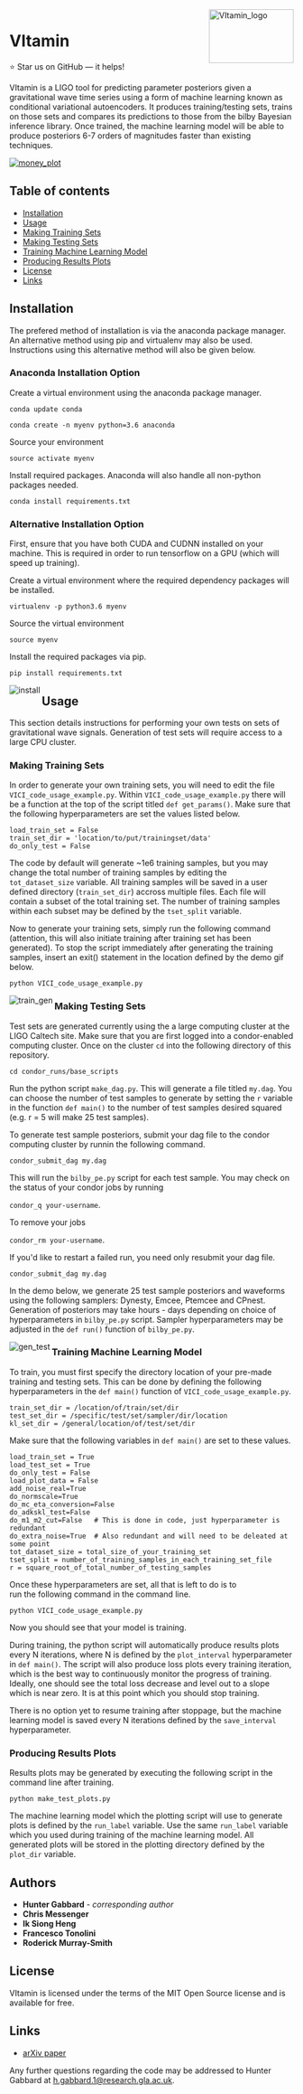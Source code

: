 <a href="https://arxiv.org/abs/1909.06296">
    <img src="BNS_merger.gif" alt="VItamin_logo" title="VItamin" align="right" height="95" width="150" />
</a>

# VItamin
:star: Star us on GitHub — it helps!

VItamin is a LIGO tool for predicting parameter 
posteriors given a gravitational wave time series 
using a form of machine learning known as conditional 
variational autoencoders. 
It produces training/testing sets, trains on those 
sets and compares its predictions to those 
from the bilby Bayesian inference library. Once trained, 
the machine learning model will be able to produce 
posteriors 6-7 orders of magnitudes faster than existing 
techniques.

<a href="https://arxiv.org/abs/1909.06296">
    <img src="corner_testcase0.png" alt="money_plot" title="main_result" height=""/>
</a>

## Table of contents
- [Installation](#installation)
- [Usage](#usage)
- [Making Training Sets](#making-training-sets)
- [Making Testing Sets](#making-testing-sets)
- [Training Machine Learning Model](#training-machine-learning-model)
- [Producing Results Plots](#producing-results-plots)
- [License](#license)
- [Links](#links)

## Installation

The prefered method of installation is via the 
anaconda package manager. An alternative method 
using pip and virtualenv may also be used. Instructions 
using this alternative method will also be given 
below. 

### Anaconda Installation Option

Create a virtual environment using 
the anaconda package manager. 

`conda update conda`

`conda create -n myenv python=3.6 anaconda`

Source your environment

`source activate myenv`

Install required packages. Anaconda will also 
handle all non-python packages needed.

`conda install requirements.txt`

### Alternative Installation Option

First, ensure that you have both CUDA and CUDNN 
installed on your machine. This is required 
in order to run tensorflow on a GPU (which 
will speed up training).

Create a virtual 
environment where the required dependency packages 
will be installed.

`virtualenv -p python3.6 myenv`

Source the virtual environment

`source myenv`

Install the required packages via pip.

`pip install requirements.txt`

<img src="installation_VItamin.gif" alt="install" title="install" align="left" height="" />

## Usage

This section details instructions for performing your 
own tests on sets of gravitational wave signals. Generation of 
test sets will require access to a large CPU cluster.

### Making Training Sets

In order to generate your own training sets, you will need 
to edit the file `VICI_code_usage_example.py`. Within 
`VICI_code_usage_example.py` there will be a function 
at the top of the script titled `def get_params()`. Make 
sure that the following hyperparameters are set the values 
listed below.

```
load_train_set = False
train_set_dir = 'location/to/put/trainingset/data'
do_only_test = False
```

The code by default will generate ~1e6 training samples, 
but you may change the total number of training samples 
by editing the `tot_dataset_size` variable. All training 
samples will be saved in a user defined directory 
(`train_set_dir`) accross multiple files. Each 
file will contain a subset of the total training set. 
The number of training samples within each subset 
may be defined by the `tset_split` variable.

Now to generate your training sets, simply run 
the following command (attention, this will also 
initiate training after training set has been 
generated). To stop the script immediately after 
generating the training samples, insert an exit() 
statement in the location defined by the demo 
gif below.

`python VICI_code_usage_example.py`

<img src="gen_train_samp_VItamin.gif" alt="train_gen" title="train_gen" align="left" height="" />

### Making Testing Sets

Test sets are generated currently using the 
a large computing cluster at the LIGO Caltech site. 
Make sure that you are first logged into a condor-enabled 
computing cluster. Once on the cluster `cd` into the following 
directory of this repository.

`cd condor_runs/base_scripts`

Run the python script `make_dag.py`. This will generate a file 
titled `my.dag`. You can choose the number of test samples 
to generate by setting the `r` variable in the function 
`def main()` to the number of test samples desired squared 
(e.g. r = 5 will make 25 test samples).

To generate test sample posteriors, submit your dag file 
to the condor computing cluster by runnin the following command.

`condor_submit_dag my.dag`

This will run the `bilby_pe.py` script for each test sample. 
You may check on the status of your condor jobs by running 

`condor_q your-username`.

To remove your jobs 

`condor_rm your-username`.

If you'd like to restart a failed run, you need 
only resubmit your dag file.

`condor_submit_dag my.dag`

In the demo below, we generate 25 test sample posteriors 
and waveforms using the following samplers: Dynesty, Emcee, 
Ptemcee and CPnest. Generation of posteriors may take hours - 
days depending on choice of hyperparameters in `bilby_pe.py` 
script. Sampler hyperparameters may be adjusted in the 
`def run()` function of `bilby_pe.py`.

<img src="gen_test_VItamin.gif" alt="gen_test" title="gen_test" align="left" height="" />

### Training Machine Learning Model

To train, you must first specify the directory location of 
your pre-made training and testing sets. This can be done 
by defining the following hyperparameters in the `def main()` 
function of `VICI_code_usage_example.py`.

```
train_set_dir = /location/of/train/set/dir
test_set_dir = /specific/test/set/sampler/dir/location
kl_set_dir = /general/location/of/test/set/dir
```

Make sure that the following variables in `def main()` are set 
to these values.

```
load_train_set = True
load_test_set = True
do_only_test = False
load_plot_data = False
add_noise_real=True
do_normscale=True
do_mc_eta_conversion=False
do_adkskl_test=False
do_m1_m2_cut=False   # This is done in code, just hyperparameter is redundant
do_extra_noise=True  # Also redundant and will need to be deleated at some point
tot_dataset_size = total_size_of_your_training_set
tset_split = number_of_training_samples_in_each_training_set_file
r = square_root_of_total_number_of_testing_samples
```

Once these hyperparameters are set, all that is left to do is to  
run the following command in the command line.

`python VICI_code_usage_example.py`

Now you should see that your model is training.

During training, the python script will automatically produce results plots
every N iterations, where N is defined by the `plot_interval` hyperparameter 
in `def main()`. The script will also produce loss plots every training 
iteration, which is the best way to continuously monitor the progress 
of training. Ideally, one should see the total loss decrease and level out 
to a slope which is near zero. It is at this point which you should stop 
training.

There is no option yet to resume training after stoppage, but the machine 
learning model is saved every N iterations defined by the `save_interval` 
hyperparameter.

### Producing Results Plots

Results plots may be generated by executing the following script in the 
command line after training.

`python make_test_plots.py`

The machine learning model which the plotting script will use to generate plots 
is defined by the `run_label` variable. Use the same `run_label` variable 
which you used during training of the machine learning model. All generated 
plots will be stored in the plotting directory defined by the `plot_dir` 
variable. 

## Authors
* **Hunter Gabbard** - *corresponding author*
* **Chris Messenger**
* **Ik Siong Heng**
* **Francesco Tonolini**
* **Roderick Murray-Smith**

## License

VItamin is licensed under the terms of the MIT Open Source
license and is available for free.

## Links
* [arXiv paper](https://arxiv.org/abs/1909.06296)

Any further questions regarding the code may be addressed to 
Hunter Gabbard at [h.gabbard.1@research.gla.ac.uk][email].

[email]: mailto:h.gabbard.1@research.gla.ac.uk
